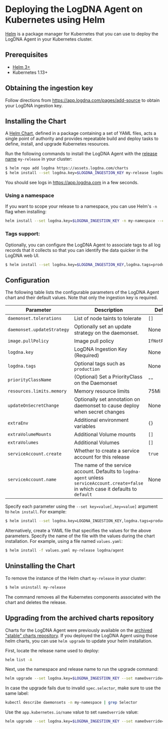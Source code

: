 # Deploying the LogDNA Agent on Kubernetes using Helm

[Helm][helm] is a package manager for Kubernetes that you can use to deploy the LogDNA Agent in your Kubernetes
cluster.

## Prerequisites

- [Helm 3+][helm-install]
- Kubernetes 1.13+

## Obtaining the ingestion key

Follow directions from https://app.logdna.com/pages/add-source to obtain your LogDNA ingestion key.

## Installing the Chart

A [Helm Chart][helm-concepts], defined in a package containing a set of YAML files, acts a single point of authority
and provides repeatable build and deploy tasks to define, install, and upgrade Kubernetes resources.

Run the following commands to install the LogDNA Agent with the [release name][helm-concepts] `my-release` in your
cluster:

```bash
$ helm repo add logdna https://assets.logdna.com/charts
$ helm install --set logdna.key=$LOGDNA_INGESTION_KEY my-release logdna/agent
```

You should see logs in https://app.logdna.com in a few seconds.

### Using a namespace

If you want to scope your release to a namespace, you can use Helm's `-n` flag when installing:

```bash
helm install --set logdna.key=$LOGDNA_INGESTION_KEY -n my-namespace --create-namespace my-release logdna/agent
```

### Tags support:

Optionally, you can configure the LogDNA Agent to associate tags to all log records that it collects so that you can
identify the data quicker in the LogDNA web UI.

```bash
$ helm install --set logdna.key=$LOGDNA_INGESTION_KEY,logdna.tags=production my-release logdna/agent
```

## Configuration

The following table lists the configurable parameters of the LogDNA Agent chart and their default values. Note
that only the ingestion key is required.

Parameter | Description | Default
--- | --- | ---
`daemonset.tolerations` | List of node taints to tolerate | `[]`
`daemonset.updateStrategy` | Optionally set an update strategy on the daemonset. | None
`image.pullPolicy` | Image pull policy | `IfNotPresent`
`logdna.key` | LogDNA Ingestion Key (Required) | None
`logdna.tags` | Optional tags such as `production` | None
`priorityClassName` | (Optional) Set a PriorityClass on the Daemonset | `""`
`resources.limits.memory` | Memory resource limits | 75Mi
`updateOnSecretChange` | Optionally set annotation on daemonset to cause deploy when secret changes | None
`extraEnv` | Additional environment variables | `{}`
`extraVolumeMounts` | Additional Volume mounts | `[]`
`extraVolumes` | Additional Volumes | `[]`
`serviceAccount.create` | Whether to create a service account for this release | `true`
`serviceAccount.name` | The name of the service account. Defaults to `logdna-agent` unless `serviceAccount.create=false` in which case it defaults to `default` | None

Specify each parameter using the `--set key=value[,key=value]` argument to `helm install`. For example:

```bash
$ helm install --set logdna.key=LOGDNA_INGESTION_KEY,logdna.tags=production my-release logdna/agent
```

Alternatively, create a YAML file that specifies the values for the above parameters. Specify the name of the file
with the values during the chart installation. For example, using a file named `values.yaml`:

```bash
$ helm install -f values.yaml my-release logdna/agent
```

## Uninstalling the Chart

To remove the instance of the Helm chart `my-release` in your cluster:

```bash
$ helm uninstall my-release
```

The command removes all the Kubernetes components associated with the chart and deletes the release.

## Upgrading from the archived charts repository

Charts for the LogDNA Agent were previously available on the [archived "stable" charts repository][helm-stable].
If you deployed the LogDNA Agent using those helm charts, you can use `helm upgrade` to update your helm installation.

First, locate the release name used to deploy:

```bash
helm list -A
```

Next, use the namespace and release name to run the upgrade command:

```bash
helm upgrade --set logdna.key=$LOGDNA_INGESTION_KEY --set nameOverride=logdna-agent -n my-namespace my-release logdna/agent
```

In case the upgrade fails due to invalid `spec.selector`, make sure to use the same label:

```bash
kubectl describe daemonsets -n my-namespace | grep Selector
```

Use the `app.kubernetes.io/name` value to set `nameOverride` value:

```bash
helm upgrade --set logdna.key=$LOGDNA_INGESTION_KEY --set nameOverride=logdna-agent -n my-namespace my-release logdna/agent
```

[helm]: https://helm.sh/
[helm-install]: https://helm.sh/docs/intro/install/
[helm-concepts]: https://helm.sh/docs/intro/using_helm/#three-big-concepts
[helm-stable]: https://github.com/helm/charts#%EF%B8%8F-deprecation-and-archive-notice
